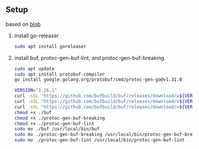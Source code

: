 ## Setup

based on [blob](https://www.komu.engineer/blogs/11/opentelemetry-and-go)

1. install go-releaser
    ```bash
    sudo apt install goreleaser
    ```
2. install buf, protoc-gen-buf-lint, and protoc-gen-buf-breaking
    ```bash
    sudo apt update
    sudo apt install protobuf-compiler
    go install google.golang.org/protobuf/cmd/protoc-gen-go@v1.31.0

    VERSION="1.26.1"
    curl -sSL "https://github.com/bufbuild/buf/releases/download/v${VERSION}/buf-$(uname -s)-$(uname -m)" -o buff
    curl -sSL "https://github.com/bufbuild/buf/releases/download/v${VERSION}/protoc-gen-buf-breaking-$(uname -s)-$(uname -m)" -o protoc-gen-buf-breaking
    curl -sSL "https://github.com/bufbuild/buf/releases/download/v${VERSION}/protoc-gen-buf-lint-$(uname -s)-$(uname -m)" -o protoc-gen-buf-lint
    chmod +x ./buf
    chmod +x ./protoc-gen-buf-breaking
    chmod +x ./protoc-gen-buf-lint
    sudo mv ./buf /usr/local/bin/buf
    sudo mv ./protoc-gen-buf-breaking /usr/local/bin/protoc-gen-buf-breaking
    sudo mv ./protoc-gen-buf-lint /usr/local/bin/protoc-gen-buf-lint
    ```